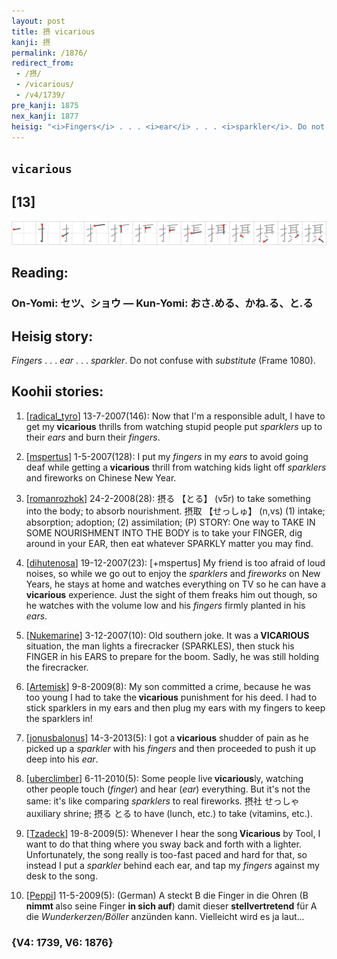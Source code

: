 ```yaml
---
layout: post
title: 摂 vicarious
kanji: 摂
permalink: /1876/
redirect_from:
 - /摂/
 - /vicarious/
 - /v4/1739/
pre_kanji: 1875
nex_kanji: 1877
heisig: "<i>Fingers</i> . . . <i>ear</i> . . . <i>sparkler</i>. Do not confuse with <i>substitute</i> (Frame 1080)."
---
```


## `vicarious`

## [13]

<div class="stroke"><img src="../images/E69182.png" /></div>

## Reading:

### On-Yomi: セツ、ショウ &mdash; Kun-Yomi: おさ.める、かね.る、と.る

## Heisig story:

<i>Fingers</i> . . . <i>ear</i> . . . <i>sparkler</i>. Do not confuse with <i>substitute</i> (Frame 1080).

## Koohii stories:

1) [<a href="http://kanji.koohii.com/profile/radical_tyro">radical_tyro</a>] 13-7-2007(146): Now that I&#039;m a responsible adult, I have to get my<strong> vicarious</strong> thrills from watching stupid people put <em>sparklers</em> up to their <em>ears</em> and burn their <em>fingers</em>.

2) [<a href="http://kanji.koohii.com/profile/mspertus">mspertus</a>] 1-5-2007(128): I put my <em>fingers</em> in my <em>ears</em> to avoid going deaf while getting a<strong> vicarious</strong> thrill from watching kids light off <em>sparklers</em> and fireworks on Chinese New Year.

3) [<a href="http://kanji.koohii.com/profile/romanrozhok">romanrozhok</a>] 24-2-2008(28): 摂る 【とる】 (v5r) to take something into the body; to absorb nourishment. 摂取 【せっしゅ】 (n,vs) (1) intake; absorption; adoption; (2) assimilation; (P) STORY: One way to TAKE IN SOME NOURISHMENT INTO THE BODY is to take your FINGER, dig around in your EAR, then eat whatever SPARKLY matter you may find.

4) [<a href="http://kanji.koohii.com/profile/dihutenosa">dihutenosa</a>] 19-12-2007(23): [+mspertus] My friend is too afraid of loud noises, so while we go out to enjoy the <em>sparklers</em> and <em>fireworks</em> on New Years, he stays at home and watches everything on TV so he can have a<strong> vicarious</strong> experience. Just the sight of them freaks him out though, so he watches with the volume low and his <em>fingers</em> firmly planted in his <em>ears</em>.

5) [<a href="http://kanji.koohii.com/profile/Nukemarine">Nukemarine</a>] 3-12-2007(10): Old southern joke. It was a<strong> VICARIOUS</strong> situation, the man lights a firecracker (SPARKLES), then stuck his FINGER in his EARS to prepare for the boom. Sadly, he was still holding the firecracker.

6) [<a href="http://kanji.koohii.com/profile/Artemisk">Artemisk</a>] 9-8-2009(8): My son committed a crime, because he was too young I had to take the<strong> vicarious</strong> punishment for his deed. I had to stick sparklers in my ears and then plug my ears with my fingers to keep the sparklers in!

7) [<a href="http://kanji.koohii.com/profile/jonusbalonus">jonusbalonus</a>] 14-3-2013(5): I got a<strong> vicarious</strong> shudder of pain as he picked up a <em>sparkler</em> with his <em>fingers</em> and then proceeded to push it up deep into his <em>ear</em>.

8) [<a href="http://kanji.koohii.com/profile/uberclimber">uberclimber</a>] 6-11-2010(5): Some people live<strong> vicarious</strong>ly, watching other people touch (<em>finger</em>) and hear (<em>ear</em>) everything. But it&#039;s not the same: it&#039;s like comparing <em>sparklers</em> to real fireworks. 摂社 せっしゃ auxiliary shrine; 摂る とる to have (lunch, etc.) to take (vitamins, etc.).

9) [<a href="http://kanji.koohii.com/profile/Tzadeck">Tzadeck</a>] 19-8-2009(5): Whenever I hear the song<strong> Vicarious</strong> by Tool, I want to do that thing where you sway back and forth with a lighter. Unfortunately, the song really is too-fast paced and hard for that, so instead I put a <em>sparkler</em> behind each ear, and tap my <em>fingers</em> against my desk to the song.

10) [<a href="http://kanji.koohii.com/profile/Peppi">Peppi</a>] 11-5-2009(5): (German) A steckt B die Finger in die Ohren (B <strong>nimmt </strong> also seine Finger <strong>in sich auf</strong>) damit dieser <strong>stellvertretend</strong> für A die <em>Wunderkerzen/Böller</em> anzünden kann. Vielleicht wird es ja laut...

### {V4: 1739, V6: 1876}
